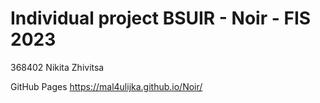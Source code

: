 # Individual project BSUIR - Noir - FIS 2023
368402 Nikita Zhivitsa

GitHub Pages
https://mal4ulijka.github.io/Noir/
